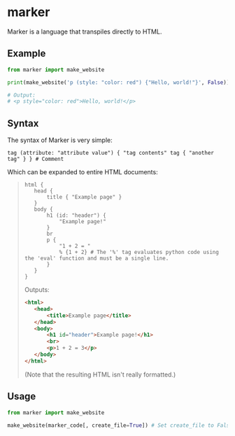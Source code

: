 # marker
Marker is a language that transpiles directly to HTML.

## Example
```py
from marker import make_website

print(make_website('p (style: "color: red") {"Hello, world!"}', False))

# Output:
# <p style="color: red">Hello, world!</p>
```

## Syntax
The syntax of Marker is very simple:
```
tag (attribute: "attribute value") { "tag contents" tag { "another tag" } } # Comment
```
Which can be expanded to entire HTML documents:
>```
>html {
>    head {
>        title { "Example page" }
>    }
>    body {
>        h1 (id: "header") {
>            "Example page!"
>        }
>        br
>        p {
>            "1 + 2 = "
>            % {1 + 2} # The '%' tag evaluates python code using the 'eval' function and must be a single line.
>        }
>    }
>}
>```
>Outputs:
>```html
><html>
>    <head>
>        <title>Example page</title>
>    </head>
>    <body>
>        <h1 id="header">Example page!</h1>
>        <br>
>        <p>1 + 2 = 3</p>
>    </body>
></html>
>```
> (Note that the resulting HTML isn't really formatted.)
## Usage
```py
from marker import make_website

make_website(marker_code[, create_file=True]) # Set create_file to False if you just want to return the HTML string.
```
